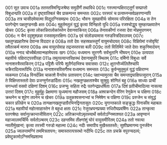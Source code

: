 001	सूत उवाच
001a	ततस्तस्मिन्द्विजश्रेष्ठ समुदीर्णे तथाविधे
001c	गरुत्मान्पक्षिराट्तूर्णं सम्प्राप्तो विबुधान्प्रति
002a	तं दृष्ट्वातिबलं चैव प्राकम्पन्त समन्ततः
002c	परस्परं च प्रत्यघ्नन्सर्वप्रहरणान्यपि
003a	तत्र चासीदमेयात्मा विद्युदग्निसमप्रभः
003c	भौवनः सुमहावीर्यः सोमस्य परिरक्षिता
004a	स तेन पतगेन्द्रेण पक्षतुण्डनखैः क्षतः
004c	मुहूर्तमतुलं युद्धं कृत्वा विनिहतो युधि
005a	रजश्चोद्धूय सुमहत्पक्षवातेन खेचरः
005c	कृत्वा लोकान्निरालोकांस्तेन देवानवाकिरत्
006a	तेनावकीर्णा रजसा देवा मोहमुपागमन्
006c	न चैनं ददृशुश्छन्ना रजसामृतरक्षिणः
007a	एवं संलोडयामास गरुडस्त्रिदिवालयम्
007c	पक्षतुण्डप्रहारैश्च देवान्स विददार ह
008a	ततो देवः सहस्राक्षस्तूर्णं वायुमचोदयत्
008c	विक्षिपेमां रजोवृष्टिं तवैतत्कर्म मारुत
009a	अथ वायुरपोवाह तद्रजस्तरसा बली
009c	ततो वितिमिरे जाते देवाः शकुनिमार्दयन्
010a	ननाद चोच्चैर्बलवान्महामेघरवः खगः
010c	वध्यमानः सुरगणैः सर्वभूतानि भीषयन्
010e   उत्पपात महावीर्यः पक्षिराट्परवीरहा
011a	तमुत्पत्यान्तरिक्षस्थं देवानामुपरि स्थितम्
011c	वर्मिणो विबुधाः सर्वे नानाशस्त्रैरवाकिरन्
012a	पट्टिशैः परिघैः शूलैर्गदाभिश्च सवासवाः
012c	क्षुरान्तैर्ज्वलितैश्चापि चक्रैरादित्यरूपिभिः
013a	नानाशस्त्रविसर्गैश्च वध्यमानः समन्ततः
013c	कुर्वन्सुतुमुलं युद्धं पक्षिराण्न व्यकम्पत
014a	विनर्दन्निव चाकाशे वैनतेयः प्रतापवान्
014c	पक्षाभ्यामुरसा चैव समन्ताद्व्याक्षिपत्सुरान्
015a	ते विक्षिप्तास्ततो देवाः प्रजग्मुर्गरुडार्दिताः
015c	नखतुण्डक्षताश्चैव सुस्रुवुः शोणितं बहु
016a	साध्याः प्राचीं सगन्धर्वा वसवो दक्षिणां दिशम्
016c	प्रजग्मुः सहिता रुद्रैः पतगेन्द्रप्रधर्षिताः
017a	दिशं प्रतीचीमादित्या नासत्या उत्तरां दिशम्
017c	मुहुर्मुहुः प्रेक्षमाणा युध्यमाना महौजसम्
018a	अश्वक्रन्देन वीरेण रेणुकेन च पक्षिणा
018c	क्रथनेन च शूरेण तपनेन च खेचरः
019a	उलूकश्वसनाभ्यां च निमेषेण च पक्षिणा
019c	प्ररुजेन च संयुद्धं चकार प्रलिहेन च
020a	तान्पक्षनखतुण्डाग्रैरभिनद्विनतासुतः
020c	युगान्तकाले सङ्क्रुद्धः पिनाकीव महाबलः
021a	महावीर्या महोत्साहास्तेन ते बहुधा क्षताः
021c	रेजुरभ्रघनप्रख्या रुधिरौघप्रवर्षिणः
022a	तान्कृत्वा पतगश्रेष्ठः सर्वानुत्क्रान्तजीवितान्
022c	अतिक्रान्तोऽमृतस्यार्थे सर्वतोऽग्निमपश्यत
023a	आवृण्वानं महाज्वालमर्चिर्भिः सर्वतोऽम्बरम्
023c	दहन्तमिव तीक्ष्णांशुं घोरं वायुसमीरितम्
024a	ततो नवत्या नवतीर्मुखानां; कृत्वा तरस्वी गरुडो महात्मा
024c	नदीः समापीय मुखैस्ततस्तैः; सुशीघ्रमागम्य पुनर्जवेन
025a	ज्वलन्तमग्निं तममित्रतापनः; समास्तरत्पत्ररथो नदीभिः
025c	ततः प्रचक्रे वपुरन्यदल्पं; प्रवेष्टुकामोऽग्निमभिप्रशाम्य

